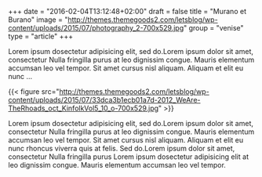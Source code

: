 +++
date = "2016-02-04T13:12:48+02:00"
draft = false
title = "Murano et Burano"
image = "http://themes.themegoods2.com/letsblog/wp-content/uploads/2015/07/photography_2-700x529.jpg"
group = "venise"
type = "article"
+++

Lorem ipsum dosectetur adipisicing elit, sed do.Lorem ipsum dolor sit amet, consectetur Nulla fringilla purus at leo dignissim congue. Mauris elementum accumsan leo vel tempor. Sit amet cursus nisl aliquam. Aliquam et elit eu nunc …

 {{< figure src="http://themes.themegoods2.com/letsblog/wp-content/uploads/2015/07/33dca3b1ecb01a7d-2012_WeAre-TheRhoads_oct_KinfolkVol5_10_o-700x529.jpg" >}}

Lorem ipsum dosectetur adipisicing elit, sed do.Lorem ipsum dolor sit amet, consectetur Nulla fringilla purus at leo dignissim congue. Mauris elementum accumsan leo vel tempor. Sit amet cursus nisl aliquam. Aliquam et elit eu nunc rhoncus viverra quis at felis. Sed do.Lorem ipsum dolor sit amet, consectetur Nulla fringilla purus Lorem ipsum dosectetur adipisicing elit at leo dignissim congue. Mauris elementum accumsan leo vel tempor.